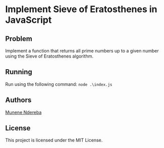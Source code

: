 # Implement Sieve of Eratosthenes in JavaScript

## Problem

Implement a function that returns all prime numbers up to a given number using the Sieve of Eratosthenes algorithm.

## Running

Run using the following command: `node .\index.js`

## Authors

[Munene Ndereba](https://github.com/munenendereba)

## License

This project is licensed under the MIT License.

